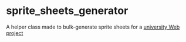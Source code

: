 # sprite_sheets_generator

A helper class made to bulk-generate sprite sheets for a [university Web project](https://github.com/Abdelrahman-tlayjeh/intensive_animation_on_web)
